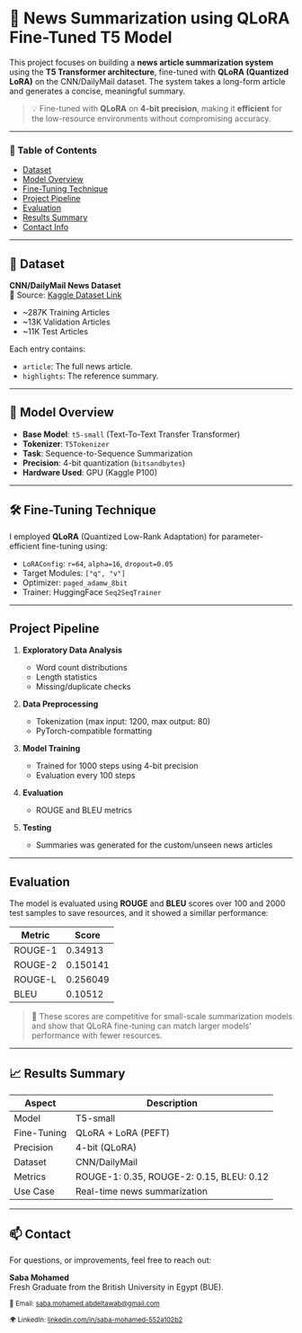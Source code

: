 # 📰 News Summarization using QLoRA Fine-Tuned T5 Model

This project focuses on building a **news article summarization system** using the **T5 Transformer architecture**, fine-tuned with **QLoRA (Quantized LoRA)** on the CNN/DailyMail dataset. The system takes a long-form article and generates a concise, meaningful summary.

> 💡 Fine-tuned with **QLoRA** on **4-bit precision**, making it **efficient** for the  low-resource environments without compromising accuracy.

---

### 📌 Table of Contents

- [Dataset](#-dataset)
- [Model Overview](#-model-overview)
- [Fine-Tuning Technique](#-fine-tuning-technique)
- [Project Pipeline](#project-pipeline)
- [Evaluation](#evaluation)
- [Results Summary](#-results-summary)
- [Contact Info](#-contact)
---

## 📂 Dataset

**CNN/DailyMail News Dataset**  
📁 Source: [Kaggle Dataset Link](https://www.kaggle.com/datasets/gowrishankarp/newspaper-text-summarization-cnn-dailymail)

- ~287K Training Articles  
- ~13K Validation Articles  
- ~11K Test Articles

Each entry contains:
- `article`: The full news article.
- `highlights`: The reference summary.

---

## 🤖 Model Overview

- **Base Model**: `t5-small` (Text-To-Text Transfer Transformer)  
- **Tokenizer**: `T5Tokenizer`  
- **Task**: Sequence-to-Sequence Summarization  
- **Precision**: 4-bit quantization (`bitsandbytes`)  
- **Hardware Used**: GPU (Kaggle P100)

---

## 🛠️ Fine-Tuning Technique

I employed **QLoRA** (Quantized Low-Rank Adaptation) for parameter-efficient fine-tuning using:

- `LoRAConfig`: `r=64`, `alpha=16`, `dropout=0.05`  
- Target Modules: `["q", "v"]`  
- Optimizer: `paged_adamw_8bit`  
- Trainer: HuggingFace `Seq2SeqTrainer`

---

## Project Pipeline

1. **Exploratory Data Analysis**  
   - Word count distributions  
   - Length statistics  
   - Missing/duplicate checks

2. **Data Preprocessing**  
   - Tokenization (max input: 1200, max output: 80)  
   - PyTorch-compatible formatting

3. **Model Training**  
   - Trained for 1000 steps using 4-bit precision  
   - Evaluation every 100 steps

4. **Evaluation**  
   - ROUGE and BLEU metrics

5. **Testing**  
   - Summaries was generated for the custom/unseen news articles

---

## Evaluation

The model is evaluated using **ROUGE** and **BLEU** scores over 100 and 2000 test samples to save resources, and it showed a simillar performance:

| Metric   | Score     |
|----------|-----------|
| ROUGE-1  | 0.34913   |
| ROUGE-2  | 0.150141  | 
| ROUGE-L  | 0.256049  | 
| BLEU     | 0.10512   |

> 🚀 These scores are competitive for small-scale summarization models and show that QLoRA fine-tuning can match larger models' performance with fewer resources.

---

## 📈 Results Summary

| Aspect         | Description                          |
|----------------|--------------------------------------|
| Model          | T5-small                             |
| Fine-Tuning    | QLoRA + LoRA (PEFT)                  |
| Precision      | 4-bit (QLoRA)                        |
| Dataset        | CNN/DailyMail                        |
| Metrics        | ROUGE-1: 0.35, ROUGE-2: 0.15, BLEU: 0.12 |
| Use Case       | Real-time news summarization         |


---

## 📫 Contact

For questions, or improvements, feel free to reach out:

**Saba Mohamed**  
Fresh Graduate from the British University in Egypt (BUE).

<sub>📧 Email: saba.mohamed.abdeltawab@gmail.com</sub>

<sub>🌍 LinkedIn: [linkedin.com/in/saba-mohamed-552a102b2](https://www.linkedin.com/in/saba-mohamed-552a102b2/)</sub>

